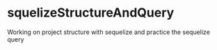 # squelizeStructureAndQuery
Working on project structure with sequelize and practice the sequelize query
